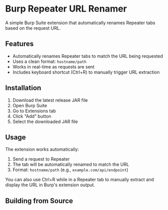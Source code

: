 # Burp Repeater URL Renamer

A simple Burp Suite extension that automatically renames Repeater tabs based on the request URL.

## Features

- Automatically renames Repeater tabs to match the URL being requested
- Uses a clean format: `hostname/path`
- Works in real-time as requests are sent
- Includes keyboard shortcut (Ctrl+R) to manually trigger URL extraction

## Installation

1. Download the latest release JAR file
2. Open Burp Suite
3. Go to Extensions tab
4. Click "Add" button
5. Select the downloaded JAR file

## Usage

The extension works automatically:
1. Send a request to Repeater
2. The tab will be automatically renamed to match the URL
3. Format: `hostname/path` (e.g., `example.com/api/endpoint`)

You can also use Ctrl+R while in a Repeater tab to manually extract and display the URL in Burp's extension output.

## Building from Source 